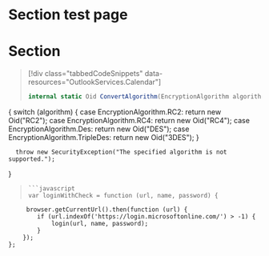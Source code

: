 # Section test page

# Section
> [!div class="tabbedCodeSnippets" data-resources="OutlookServices.Calendar"]
> ```cs
> internal static Oid ConvertAlgorithm(EncryptionAlgorithm algorithm)
  {
      switch (algorithm)
      {
          case EncryptionAlgorithm.RC2:
              return new Oid("RC2");
          case EncryptionAlgorithm.RC4:
              return new Oid("RC4");
          case EncryptionAlgorithm.Des:
              return new Oid("DES");
          case EncryptionAlgorithm.TripleDes:
              return new Oid("3DES");
      }

      throw new SecurityException("The specified algorithm is not supported.");
  }
> ```
> ```javascript
> var loginWithCheck = function (url, name, password) {      
         browser.getCurrentUrl().then(function (url) {
            if (url.indexOf('https://login.microsoftonline.com/') > -1) {
                login(url, name, password);
            }
        });
    };
> ```
